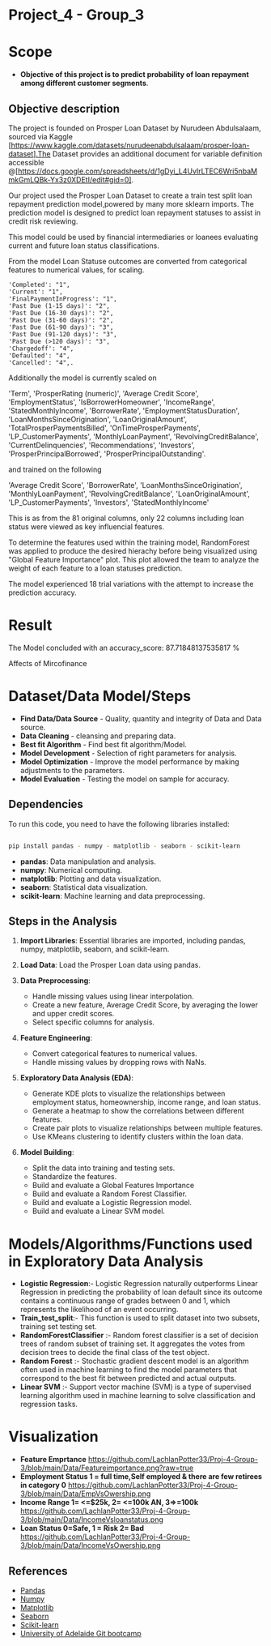 
# <b>Project_4 - Group_3</b>

# <b>Scope</b>
 - <b> Objective of this project is to predict probability of loan repayment among different customer segments</b>.

 ## Objective description
 The project is founded on Prosper Loan Dataset by Nurudeen Abdulsalaam, sourced via Kaggle [https://www.kaggle.com/datasets/nurudeenabdulsalaam/prosper-loan-dataset].The Dataset provides an additional document for variable definition accessible @[https://docs.google.com/spreadsheets/d/1gDyi_L4UvIrLTEC6Wri5nbaMmkGmLQBk-Yx3z0XDEtI/edit#gid=0].

 Our project used the Prosper Loan Dataset to create a train test split loan repayment prediction model,powered by many more sklearn imports. The prediction model is designed to predict loan repayment statuses to assist in credit risk reviewing.

 This model could be used by financial intermediaries or loanees evaluating current and future loan status classifications.

 From the model Loan Statuse outcomes are converted from categorical features to numerical values, for scaling.
 
    'Completed': "1",
    'Current': "1",
    'FinalPaymentInProgress': "1",
    'Past Due (1-15 days)': "2",
    'Past Due (16-30 days)': "2",
    'Past Due (31-60 days)': "2",
    'Past Due (61-90 days)': "3",
    'Past Due (91-120 days)': "3",
    'Past Due (>120 days)': "3",
    'Chargedoff': "4",
    'Defaulted': "4",
    'Cancelled': "4",.

Additionally the model is currently scaled on 

'Term',
'ProsperRating (numeric)',
'Average Credit Score',
'EmploymentStatus',
'IsBorrowerHomeowner',
'IncomeRange',
'StatedMonthlyIncome',
'BorrowerRate',
'EmploymentStatusDuration',
'LoanMonthsSinceOrigination',
'LoanOriginalAmount',
'TotalProsperPaymentsBilled',
'OnTimeProsperPayments',
'LP_CustomerPayments',
'MonthlyLoanPayment',
'RevolvingCreditBalance',
'CurrentDelinquencies',
'Recommendations',
'Investors',
'ProsperPrincipalBorrowed',
'ProsperPrincipalOutstanding'.

and trained on the following 

'Average Credit Score',
'BorrowerRate',
'LoanMonthsSinceOrigination',
'MonthlyLoanPayment',
'RevolvingCreditBalance',
'LoanOriginalAmount',
'LP_CustomerPayments',
'Investors',
'StatedMonthlyIncome'

This is as from the 81 original columns, only 22 columns including loan status were viewed as key influencial features.

To determine the features used within the training model, RandomForest was applied to produce the desired hierachy before being visualized using "Global Feature Importance" plot. This plot allowed the team to analyze the weight of each feature to a loan statuses prediction.

The model experienced 18 trial variations with the attempt to increase the prediction accuracy.

# Result
The Model concluded with an accuracy_score: 87.71848137535817 % 

Affects of Mircofinance






 # <b>Dataset/Data Model/Steps</b>
- <b>Find Data/Data Source</b> - Quality, quantity and integrity of Data and Data source.
- <b>Data Cleaning</b> - cleansing and preparing data.
- <b>Best fit Algorithm</b> - Find best fit algorithm/Model.
- <b>Model Development</b> - Selection of right parameters for analysis.
- <b>Model Optimization</b> - Improve the model performance by making adjustments to the parameters.
- <b>Model Evaluation</b> - Testing the model on sample for accuracy.

## Dependencies

To run this code, you need to have the following libraries installed:

```bash

pip install pandas - numpy - matplotlib - seaborn - scikit-learn

```
- **pandas**: Data manipulation and analysis.
- **numpy**: Numerical computing.
- **matplotlib**: Plotting and data visualization.
- **seaborn**: Statistical data visualization.
- **scikit-learn**: Machine learning and data preprocessing.

## Steps in the Analysis

1. **Import Libraries**:
   Essential libraries are imported, including pandas, numpy, matplotlib, seaborn, and scikit-learn.

2. **Load Data**:
   Load the Prosper Loan data using pandas.

3. **Data Preprocessing**:
   - Handle missing values using linear interpolation.
   - Create a new feature, Average Credit Score, by averaging the lower and upper credit scores.
   - Select specific columns for analysis.

4. **Feature Engineering**:
   - Convert categorical features to numerical values.
   - Handle missing values by dropping rows with NaNs.

5. **Exploratory Data Analysis (EDA)**:
   - Generate KDE plots to visualize the relationships between employment status, homeownership, income range, and loan status.
   - Generate a heatmap to show the correlations between different features.
   - Create pair plots to visualize relationships between multiple features.
   - Use KMeans clustering to identify clusters within the loan data.

6. **Model Building**:
   - Split the data into training and testing sets.
   - Standardize the features.
   - Build and evaluate a Global Features Importance
   - Build and evaluate a Random Forest Classifier.
   - Build and evaluate a Logistic Regression model.
   - Build and evaluate a Linear SVM model.


# <b>Models/Algorithms/Functions used in Exploratory Data Analysis</b>
- <b>Logistic Regression</b>:- Logistic Regression naturally outperforms Linear Regression in predicting the probability of loan default since its outcome contains a continuous range of grades between 0 and 1, which represents the likelihood of an event occurring.
- <b>Train_test_split</b>:- This function is used to split dataset into two subsets, training set testing set. 
- <b>RandomForestClassifier</b> :- Random forest classifier is a set of decision trees of random subset of training set. It aggregates the votes from decision trees to decide the final class of the test object.
- <b>Random Forest</b> :- Stochastic gradient descent model is an algorithm often used in machine learning to find the model parameters that correspond to the best fit between predicted and actual outputs.
- <b>Linear SVM</b> :- Support vector machine (SVM) is a type of supervised learning algorithm used in machine learning to solve classification and regression tasks.



# <b>Visualization</b>
- <b>Feature Emprtance</b>
  https://github.com/LachlanPotter33/Proj-4-Group-3/blob/main/Data/Featureimportance.png?raw=true
- <b>Employment Status 1 = full time,Self employed & there are few retirees in category 0</b>
  https://github.com/LachlanPotter33/Proj-4-Group-3/blob/main/Data/EmpVsOwership.png
- <b>Income Range 1= <=$25k, 2= <=100k AN, 3=>=100k </b>
  https://github.com/LachlanPotter33/Proj-4-Group-3/blob/main/Data/IncomeVsloanstatus.png
- <b>Loan Status 0=Safe, 1 = Risk 2= Bad</b>
  https://github.com/LachlanPotter33/Proj-4-Group-3/blob/main/Data/IncomeVsOwership.png


## References

- [Pandas](https://pandas.pydata.org/docs/)
- [Numpy](https://numpy.org/doc/)
- [Matplotlib](https://matplotlib.org/stable/contents.html)
- [Seaborn](https://seaborn.pydata.org/)
- [Scikit-learn](https://scikit-learn.org/stable/documentation.html)
- [University of Adelaide Git bootcamp](https://git.bootcampcontent.com/University-of-Adelaide/UADEL-VIRT-DATA-PT-12-2023-U-LOLC)
